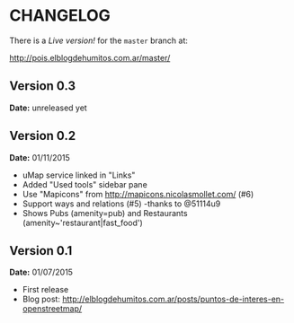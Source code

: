 # CHANGELOG

There is a *Live version!* for the `master` branch at:

http://pois.elblogdehumitos.com.ar/master/

## Version 0.3

**Date:** unreleased yet

## Version 0.2

**Date:** 01/11/2015

 - uMap service linked in "Links"
 - Added "Used tools" sidebar pane
 - Use "Mapicons" from http://mapicons.nicolasmollet.com/ (#6)
 - Support ways and relations (#5) -thanks to @51114u9
 - Shows Pubs (amenity=pub) and Restaurants
   (amenity~'restaurant|fast_food')

## Version 0.1

**Date:** 01/07/2015

 - First release
 - Blog post: http://elblogdehumitos.com.ar/posts/puntos-de-interes-en-openstreetmap/
